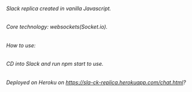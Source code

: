 ###### Slack replica created in vanilla Javascript.

###### Core technology: websockets(Socket.io).

###### How to use:

###### CD into Slack and run npm start to use.

###### Deployed on Heroku on https://sla-ck-replica.herokuapp.com/chat.html? 
